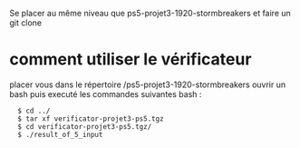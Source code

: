 Se placer au même niveau que ps5-projet3-1920-stormbreakers et faire un git clone

# comment utiliser le vérificateur


placer vous dans le répertoire /ps5-projet3-1920-stormbreakers
ouvrir un bash puis executé les commandes suivantes bash :

```shell
  $ cd ../
  $ tar xf verificator-projet3-ps5.tgz
  $ cd verificator-projet3-ps5.tgz/
  $ ./result_of_5_input
```
